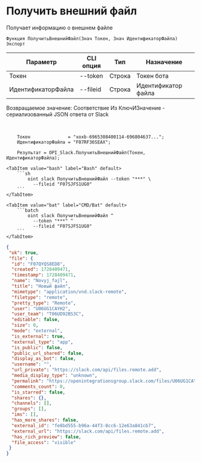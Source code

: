 ﻿---
sidebar_position: 2
---

# Получить внешний файл
 Получает информацию о внешнем файле



`Функция ПолучитьВнешнийФайл(Знач Токен, Знач ИдентификаторФайла) Экспорт`

  | Параметр | CLI опция | Тип | Назначение |
  |-|-|-|-|
  | Токен | --token | Строка | Токен бота |
  | ИдентификаторФайла | --fileid | Строка | Идентификатор файла |

  
  Возвращаемое значение:   Соответствие Из КлючИЗначение - сериализованный JSON ответа от Slack

<br/>




```bsl title="Пример кода"
    Токен              = "xoxb-6965308400114-696804637...";
    ИдентификаторФайла = "F07RF36SEAX";

    Результат = OPI_Slack.ПолучитьВнешнийФайл(Токен, ИдентификаторФайла);
```
    

 <Tabs>
  
    <TabItem value="bash" label="Bash" default>
        ```sh
            oint slack ПолучитьВнешнийФайл --token "***" \
              --fileid "F07SJFS1UG0"
        ```
    </TabItem>
  
    <TabItem value="bat" label="CMD/Bat" default>
        ```batch
            oint slack ПолучитьВнешнийФайл ^
              --token "***" ^
              --fileid "F07SJFS1UG0"
        ```
    </TabItem>
</Tabs>


```json title="Результат"
{
 "ok": true,
 "file": {
  "id": "F07QYQS8ED8",
  "created": 1728409471,
  "timestamp": 1728409471,
  "name": "Novyj_fajl",
  "title": "Новый файл",
  "mimetype": "application/vnd.slack-remote",
  "filetype": "remote",
  "pretty_type": "Remote",
  "user": "U06UG1CAYH2",
  "user_team": "T06UD92BS3C",
  "editable": false,
  "size": 0,
  "mode": "external",
  "is_external": true,
  "external_type": "app",
  "is_public": false,
  "public_url_shared": false,
  "display_as_bot": false,
  "username": "",
  "url_private": "https://slack.com/api/files.remote.add",
  "media_display_type": "unknown",
  "permalink": "https://openintegrationsgroup.slack.com/files/U06UG1CAYH2/F07QYQS8ED8/novyj_fajl",
  "comments_count": 0,
  "is_starred": false,
  "shares": {},
  "channels": [],
  "groups": [],
  "ims": [],
  "has_more_shares": false,
  "external_id": "fe8bd555-b96a-44f3-8cc6-12e63a841cb7",
  "external_url": "https://slack.com/api/files.remote.add",
  "has_rich_preview": false,
  "file_access": "visible"
 }
}
```
